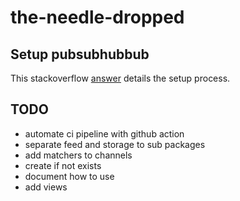 # the-needle-dropped

## Setup pubsubhubbub
This stackoverflow [answer](https://stackoverflow.com/questions/29611459/youtube-api-subscribing-to-push-notifications/53737033#53737033) details the setup process.

## TODO
- automate ci pipeline with github action
- separate feed and storage to sub packages
- add matchers to channels
- create if not exists
- document how to use
- add views
